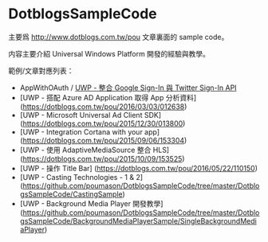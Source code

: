 # DotblogsSampleCode

主要爲 http://www.dotblogs.com.tw/pou 文章裏面的 sample code。

内容主要介紹 Universal Windows Platform 開發的經驗與教學。

範例/文章對應列表：

* AppWithOAuth / [UWP - 整合 Google Sign-In 與 Twitter Sign-In API](http://www.dotblogs.com.tw/pou/archive/2015/08/23/153188.aspx)
* [UWP - 搭配 Azure AD Application 取得 App 分析資料] (https://dotblogs.com.tw/pou/2016/03/03/012638)
* [UWP - Microsoft Universal Ad Client SDK] (https://dotblogs.com.tw/pou/2015/12/30/013800)
* [UWP - Integration Cortana with your app] (https://dotblogs.com.tw/pou/2015/09/06/153304)
* [UWP - 使用 AdaptiveMediaSource 整合 HLS] (https://dotblogs.com.tw/pou/2015/10/09/153525)
* [UWP - 操作 Title Bar] (https://dotblogs.com.tw/pou/2016/05/22/110150)
* [UWP - Casting Technologies - 1 & 2] (https://github.com/poumason/DotblogsSampleCode/tree/master/DotblogsSampleCode/CastingSample)
* [UWP - Background Media Player 開發教學] (https://github.com/poumason/DotblogsSampleCode/tree/master/DotblogsSampleCode/BackgroundMediaPlayerSample/SingleBackgroundMediaPlayer)